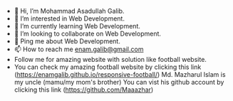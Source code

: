 - 👋 Hi, I’m Mohammad Asadullah Galib.
- 👀 I’m interested in Web Development.
- 🌱 I’m currently learning Web Development.
- 💞️ I’m looking to collaborate on Web Development.
- 💬 Ping me about Web Development.
- 📫 How to reach me enam.galib@gmail.com 
- Follow me for amazing website with solution like football website.
- You can check my amazing football website by clicking this link (https://enamgalib.github.io/responsive-football/)
Md. Mazharul Islam is my uncle (mamu/my mom's brother)
You can vist his github account by clicking this link (https://github.com/Maaazhar)

<!---
Mohammad Asadullah Galib/Galib Programming Hero is a ✨ special ✨ repository because its `README.md` (this file) appears on your GitHub profile.
You can click the Preview link to take a look at your changes.
--->

